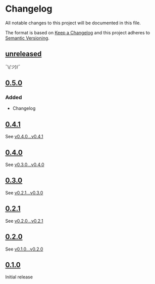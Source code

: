 # Changelog

All notable changes to this project will be documented in this file.

The format is based on [Keep a Changelog](https://keepachangelog.com/en/1.1.0/) and this project adheres to [Semantic Versioning](https://semver.org/spec/v2.0.0.html).

## [unreleased]

¯\\_(ツ)_/¯

## [0.5.0]

### Added

- Changelog

## [0.4.1]

See [v0.4.0...v0.4.1](https://github.com/MoritzBru/tailwind-plugin-typed/compare/v0.4.0...v0.4.1)

## [0.4.0]

See [v0.3.0...v0.4.0](https://github.com/MoritzBru/tailwind-plugin-typed/compare/v0.3.0...v0.4.0)

## [0.3.0]

See [v0.2.1...v0.3.0](https://github.com/MoritzBru/tailwind-plugin-typed/compare/v0.2.1...v0.3.0)

## [0.2.1]

See [v0.2.0...v0.2.1](https://github.com/MoritzBru/tailwind-plugin-typed/compare/v0.2.0...v0.2.1)

## [0.2.0]

See [v0.1.0...v0.2.0](https://github.com/MoritzBru/tailwind-plugin-typed/compare/v0.1.0...v0.2.0)

## [0.1.0]

Initial release

[unreleased]: https://github.com/MoritzBru/tailwind-plugin-typed/compare/v0.5.0...HEAD
[0.5.0]: https://github.com/MoritzBru/tailwind-plugin-typed/compare/v0.4.1...v0.5.0
[0.4.1]: https://github.com/MoritzBru/tailwind-plugin-typed/compare/v0.3.0...v0.4.1
[0.4.0]: https://github.com/MoritzBru/tailwind-plugin-typed/compare/v0.3.0...v0.4.0
[0.3.0]: https://github.com/MoritzBru/tailwind-plugin-typed/compare/v0.2.1...v0.3.0
[0.2.1]: https://github.com/MoritzBru/tailwind-plugin-typed/compare/v0.2.0...v0.2.1
[0.2.0]: https://github.com/MoritzBru/tailwind-plugin-typed/compare/v0.1.0...v0.2.0
[0.1.0]: https://github.com/MoritzBru/tailwind-plugin-typed/releases/tag/v0.1.0
